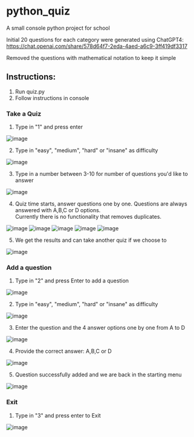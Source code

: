 # python_quiz

A small console python project for school

Initial 20 questions for each category were generated using ChatGPT4: https://chat.openai.com/share/578d64f7-2eda-4aed-a6c9-3ff419df3317

Removed the questions with mathematical notation to keep it simple

## Instructions:

1. Run quiz.py
2. Follow instructions in console

### Take a Quiz

1. Type in "1" and press enter

![image](https://github.com/Palmgrenoskari/python_quiz/assets/62388905/88a43758-cce6-4de3-a8dd-15fcb5d3f5ec)

2. Type in "easy", "medium", "hard" or "insane" as difficulty

![image](https://github.com/Palmgrenoskari/python_quiz/assets/62388905/d8706aa2-49f2-47be-a11c-401e5f8a5704)

3. Type in a number between 3-10 for number of questions you'd like to answer

![image](https://github.com/Palmgrenoskari/python_quiz/assets/62388905/76f0ad20-8f67-4c24-ad4e-44525a8377f0)

4. Quiz time starts, answer questions one by one. Questions are always answered with A,B,C or D options. </br>
Currently there is no functionality that removes duplicates.

![image](https://github.com/Palmgrenoskari/python_quiz/assets/62388905/875923f2-e50f-482b-9efb-62f6d11b9786)
![image](https://github.com/Palmgrenoskari/python_quiz/assets/62388905/24b257ba-8306-486d-a83d-24cd342cd5d6)
![image](https://github.com/Palmgrenoskari/python_quiz/assets/62388905/6c550af4-4ad8-4587-bfde-3433ce70007a)
![image](https://github.com/Palmgrenoskari/python_quiz/assets/62388905/0b1d580f-f7af-4cd9-b267-a5d5827db8d6)
![image](https://github.com/Palmgrenoskari/python_quiz/assets/62388905/8be59fc3-749c-4416-acab-26173b2c9f3b)

5. We get the results and can take another quiz if we choose to

![image](https://github.com/Palmgrenoskari/python_quiz/assets/62388905/d3b20de7-3cb0-463e-95dc-f523457c9c90)

### Add a question

1. Type in "2" and press Enter to add a question

![image](https://github.com/Palmgrenoskari/python_quiz/assets/62388905/0238b547-5ab1-42d1-bea9-ff686f4e932b)

2. Type in "easy", "medium", "hard" or "insane" as difficulty

![image](https://github.com/Palmgrenoskari/python_quiz/assets/62388905/a37d358c-44dc-48ee-9814-ebc6bfb73c38)

3. Enter the question and the 4 answer options one by one from A to D

![image](https://github.com/Palmgrenoskari/python_quiz/assets/62388905/a356ae19-e643-4ca7-8087-eeac9faaacbd)

4. Provide the correct answer: A,B,C or D

![image](https://github.com/Palmgrenoskari/python_quiz/assets/62388905/ca667faa-c83e-4f22-b8cc-9dfccb165174)

5. Question successfully added and we are back in the starting menu

![image](https://github.com/Palmgrenoskari/python_quiz/assets/62388905/5c1cc28d-d63e-4f99-82c6-2a60bcc68e6a)



### Exit

1. Type in "3" and press enter to Exit

![image](https://github.com/Palmgrenoskari/python_quiz/assets/62388905/6f410be1-869b-45d2-8462-42430e383bd8)





